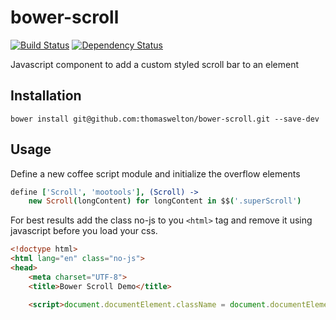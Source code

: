 bower-scroll
============
[![Build Status](https://travis-ci.org/thomaswelton/bower-scroll.png)](https://travis-ci.org/thomaswelton/bower-scroll)
[![Dependency Status](https://david-dm.org/thomaswelton/bower-scroll.png)](https://david-dm.org/thomaswelton/bower-scroll)

Javascript component to add a custom styled scroll bar to an element


## Installation

`bower install git@github.com:thomaswelton/bower-scroll.git --save-dev`

## Usage

Define a new coffee script module and initialize the overflow elements

```coffee
define ['Scroll', 'mootools'], (Scroll) ->
	new Scroll(longContent) for longContent in $$('.superScroll')
```

For best results add the class no-js to you `<html>` tag and remove it using javascript before you load your css.

```html
<!doctype html>
<html lang="en" class="no-js">
<head>
	<meta charset="UTF-8">
	<title>Bower Scroll Demo</title>

	<script>document.documentElement.className = document.documentElement.className.replace(/\bno-js\b/,'js')</script>
```
